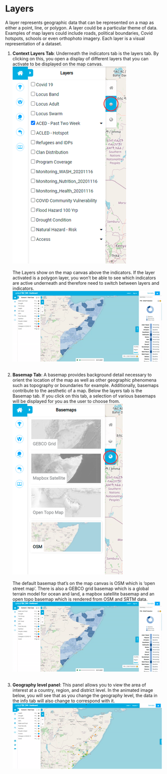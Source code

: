 # Layers

A layer represents geographic data that can be represented on a map as either a point, line, or polygon. A layer could be a particular theme of data. 
Examples of map layers could include roads, political boundaries, Covid hotspots, schools or even orthophoto imagery. Each layer is a visual representation of a dataset.

1.	**Context Layers Tab**: Underneath the indicators tab is the layers tab. By clicking on this, you open a display of different layers that you can activate to be displayed on the map canvas.
<br>![Layers Tab ](../../img/layers-tab.png "Layers Tab")<br><br>
The Layers show on the map canvas above the indicators. If the layer activated is a polygon layer, you won’t be able to see which indicators are active underneath
and therefore need to switch between layers and indicators. 
<br>![Layers ](../../img/layers.gif "Layers")<br><br> 

2. **Basemap Tab**: A basemap provides background detail necessary to orient the location of the map as well as other geographic phenomena such as topography or boundaries for example. Additionally, basemaps contribute to the aesthetic of a map. Below the layers tab is the Basemap tab. If you click on this tab, a selection of various basemaps will be displayed for you as the user to choose from. 
<br>![Basemap Tab ](../../img/basemap-tab.png "Basemap Tab")<br><br>
The default basemap that’s on the map canvas is OSM which is ‘open street map’. There is also a GEBCO grid basemap which is a global terrain model for ocean and land, a mapbox satellite basemap and an open topo basemap which is rendered from OSM and SRTM data. 
<br>![Basemap ](../../img/basemap.gif "Basemap")<br><br> 

3. **Geography level panel**: This panel allows you to view the area of interest at a country, region, and district level. In the animated image below, you will see that as you change the geography level, the data in the info tab will also change to correspond with it. 
<br>![Geography Level](../../img/geo-level.gif "Geography Level")<br><br> 

